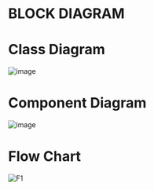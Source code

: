 # BLOCK DIAGRAM

# Class Diagram
![image](https://user-images.githubusercontent.com/94245015/144086415-aa8fd5c6-10e0-4c22-975d-940475ad6d91.png)


# Component Diagram
![image](https://user-images.githubusercontent.com/94245015/143805428-404acfe2-d3b8-46d1-be12-b9cfa04588a9.png)



# Flow Chart
![F1](https://user-images.githubusercontent.com/98813646/156937711-376a3dd7-dbd2-49d1-8ff4-961c4a0c5c83.PNG)


